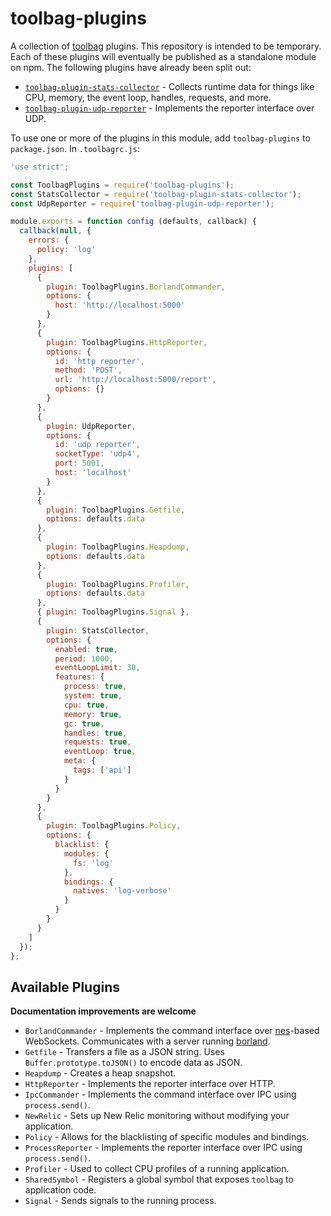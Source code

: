 # toolbag-plugins

A collection of [toolbag](https://github.com/continuationlabs/toolbag) plugins. This repository is intended to be temporary. Each of these plugins will eventually be published as a standalone module on npm. The following plugins have already been split out:

* [`toolbag-plugin-stats-collector`](https://github.com/continuationlabs/toolbag-plugin-stats-collector) - Collects runtime data for things like CPU, memory, the event loop, handles, requests, and more.
* [`toolbag-plugin-udp-reporter`](https://github.com/continuationlabs/toolbag-plugin-udp-reporter) - Implements the reporter interface over UDP.

To use one or more of the plugins in this module, add `toolbag-plugins` to `package.json`. In `.toolbagrc.js`:

```javascript
'use strict';

const ToolbagPlugins = require('toolbag-plugins');
const StatsCollector = require('toolbag-plugin-stats-collector');
const UdpReporter = require('toolbag-plugin-udp-reporter');

module.exports = function config (defaults, callback) {
  callback(null, {
    errors: {
      policy: 'log'
    },
    plugins: [
      {
        plugin: ToolbagPlugins.BorlandCommander,
        options: {
          host: 'http://localhost:5000'
        }
      },
      {
        plugin: ToolbagPlugins.HttpReporter,
        options: {
          id: 'http reporter',
          method: 'POST',
          url: 'http://localhost:5000/report',
          options: {}
        }
      },
      {
        plugin: UdpReporter,
        options: {
          id: 'udp reporter',
          socketType: 'udp4',
          port: 5001,
          host: 'localhost'
        }
      },
      {
        plugin: ToolbagPlugins.Getfile,
        options: defaults.data
      },
      {
        plugin: ToolbagPlugins.Heapdump,
        options: defaults.data
      },
      {
        plugin: ToolbagPlugins.Profiler,
        options: defaults.data
      },
      { plugin: ToolbagPlugins.Signal },
      {
        plugin: StatsCollector,
        options: {
          enabled: true,
          period: 1000,
          eventLoopLimit: 30,
          features: {
            process: true,
            system: true,
            cpu: true,
            memory: true,
            gc: true,
            handles: true,
            requests: true,
            eventLoop: true,
            meta: {
              tags: ['api']
            }
          }
        }
      },
      {
        plugin: ToolbagPlugins.Policy,
        options: {
          blacklist: {
            modules: {
              fs: 'log'
            },
            bindings: {
              natives: 'log-verbose'
            }
          }
        }
      }
    ]
  });
};
```

## Available Plugins

**Documentation improvements are welcome**

* `BorlandCommander` - Implements the command interface over [nes](https://github.com/hapijs/nes)-based WebSockets. Communicates with a server running [borland](https://github.com/continuationlabs/borland).
* `Getfile` - Transfers a file as a JSON string. Uses `Buffer.prototype.toJSON()` to encode data as JSON.
* `Heapdump` - Creates a heap snapshot.
* `HttpReporter` - Implements the reporter interface over HTTP.
* `IpcCommander` - Implements the command interface over IPC using `process.send()`.
* `NewRelic` - Sets up New Relic monitoring without modifying your application.
* `Policy` - Allows for the blacklisting of specific modules and bindings.
* `ProcessReporter` - Implements the reporter interface over IPC using `process.send()`.
* `Profiler` - Used to collect CPU profiles of a running application.
* `SharedSymbol` - Registers a global symbol that exposes `toolbag` to application code.
* `Signal` - Sends signals to the running process.
